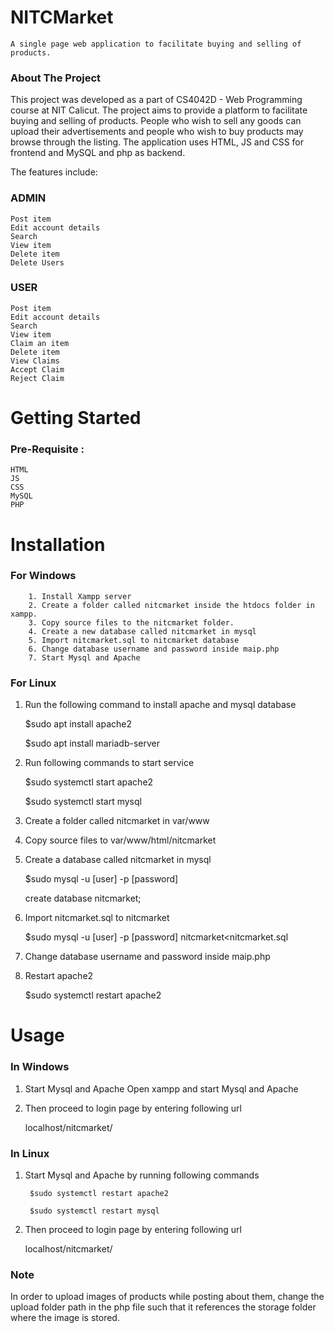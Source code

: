 # NITCMarket

    A single page web application to facilitate buying and selling of products.

### About The Project

This project was developed as a part of CS4042D - Web Programming course at NIT Calicut. The project aims to provide a platform to facilitate buying and selling of products. People who wish to sell any goods can upload their advertisements and people who wish to buy products may browse through the listing. The application uses HTML, JS and CSS for frontend and MySQL and php as backend.


The features include:

### ADMIN

    Post item
    Edit account details
    Search
    View item
    Delete item
    Delete Users

###    USER

    Post item
    Edit account details
    Search
    View item
    Claim an item
    Delete item
    View Claims
    Accept Claim
    Reject Claim


# Getting Started

### Pre-Requisite :
    HTML
    JS
    CSS
    MySQL
    PHP     

  
# Installation         

### For Windows

        1. Install Xampp server
        2. Create a folder called nitcmarket inside the htdocs folder in xampp.
        3. Copy source files to the nitcmarket folder.
        4. Create a new database called nitcmarket in mysql
        5. Import nitcmarket.sql to nitcmarket database
        6. Change database username and password inside maip.php
        7. Start Mysql and Apache

### For Linux

1. Run the following command to install apache and mysql database
         
    $sudo apt install apache2
		         
    $sudo apt install mariadb-server

2. Run following commands to start service
        
    $sudo systemctl start apache2
		        
    $sudo systemctl start mysql

3. Create a folder called nitcmarket in var/www

4. Copy source files to var/www/html/nitcmarket

5. Create a database called nitcmarket in mysql
		       
    $sudo mysql -u [user] -p [password]
		       
    create database nitcmarket;

6. Import nitcmarket.sql to nitcmarket
	
    $sudo mysql -u [user] -p [password] nitcmarket<nitcmarket.sql

7. Change database username and password inside maip.php

8. Restart apache2
	
    $sudo systemctl restart apache2


# Usage

### In Windows
1. Start Mysql and Apache
	Open xampp and start Mysql and Apache

2. Then proceed to login page by entering following url
			
    localhost/nitcmarket/

### In Linux
1. Start Mysql and Apache by running following commands
			
        $sudo systemctl restart apache2
		
        $sudo systemctl restart mysql

2. Then proceed to login page by entering following url
			    
    localhost/nitcmarket/


### Note

In order to upload images of products while posting about them, change the upload folder path in the php file such that it references the storage folder where the image is stored.                             

